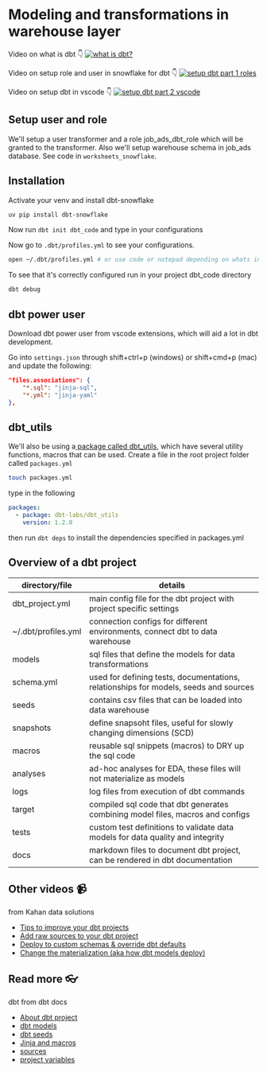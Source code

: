 # Modeling and transformations in warehouse layer

Video on what is dbt :point_down: 
[![what is dbt?]()](https://youtu.be/mMJKWOg3nS4)

Video on setup role and user in snowflake for dbt :point_down: 
[![setup dbt part 1 roles]()](https://youtu.be/V2CEc9tCHxM)

Video on setup dbt in vscode :point_down: 
[![setup dbt part 2 vscode]()](https://youtu.be/IUMdhf_vsMs)

## Setup user and role

We'll setup a user transformer and a role job_ads_dbt_role which will be granted to the transformer. Also we'll setup warehouse schema in job_ads database. See code in `worksheets_snowflake`.

## Installation

Activate your venv and install dbt-snowflake

```bash
uv pip install dbt-snowflake
```

Now run `dbt init dbt_code` and type in your configurations

Now go to `.dbt/profiles.yml` to see your configurations.

```bash
open ~/.dbt/profiles.yml # or use code or notepad depending on whats installed for you
```

To see that it's correctly configured run in your project dbt_code directory

```bash
dbt debug
```

## dbt power user

Download dbt power user from vscode extensions, which will aid a lot in dbt development.

Go into `settings.json` through shift+ctrl+p (windows) or shift+cmd+p (mac) and update the following:

```json
"files.associations": {
    "*.sql": "jinja-sql",
    "*.yml": "jinja-yaml"
},
```

## dbt_utils

We'll also be using a[ package called dbt_utils](https://hub.getdbt.com/dbt-labs/dbt_utils/latest/), which have several utility functions, macros that can be used. Create a file in the root project folder called `packages.yml` 

```bash
touch packages.yml
```
type in the following

```yml
packages:
  - package: dbt-labs/dbt_utils
    version: 1.2.0
```

then run `dbt deps` to install the dependencies specified in packages.yml

## Overview of a dbt project

| directory/file      | details                                                                              |
| ------------------- | ------------------------------------------------------------------------------------ |
| dbt_project.yml     | main config file for the dbt project with project specific settings                  |
| ~/.dbt/profiles.yml | connection configs for different environments, connect dbt to data warehouse         |
| models              | sql files that define the models for data transformations                            |
| schema.yml          | used for defining tests, documentations, relationships for models, seeds and sources |
| seeds               | contains csv files that can be loaded into data warehouse                            |
| snapshots           | define snapsoht files, useful for slowly changing dimensions (SCD)                   |
| macros              | reusable sql snippets (macros) to DRY up the sql code                                |
| analyses            | ad-hoc analyses for EDA, these files will not materialize as models                  |
| logs                | log files from execution of dbt commands                                             |
| target              | compiled sql code that dbt generates combining model files, macros and configs       |
| tests               | custom test definitions to validate data models for data quality and integrity       |
| docs                | markdown files to document dbt project, can be rendered in dbt documentation         |


## Other videos :video_camera:

from Kahan data solutions 
- [Tips to improve your dbt projects](https://www.youtube.com/watch?v=qOx8l_QFz9I&list=PLy4OcwImJzBLJzLYxpxaPUmCWp8j1esvT&index=2)
- [Add raw sources to your dbt project](https://www.youtube.com/watch?v=Y03CsVDK69Y&list=PLy4OcwImJzBLJzLYxpxaPUmCWp8j1esvT&index=3)
- [Deploy to custom schemas & override dbt defaults](https://www.youtube.com/watch?v=AvrVQr5FHwk&list=PLy4OcwImJzBLJzLYxpxaPUmCWp8j1esvT&index=5)
- [Change the materialization (aka how dbt models deploy)](https://www.youtube.com/watch?v=zpACZu31154&list=PLy4OcwImJzBLJzLYxpxaPUmCWp8j1esvT&index=7)

## Read more :eyeglasses:

dbt from dbt docs
- [About dbt project](https://docs.getdbt.com/docs/build/projects)
- [dbt models](https://docs.getdbt.com/docs/build/models)
- [dbt seeds](https://docs.getdbt.com/docs/build/seeds)
- [Jinja and macros](https://docs.getdbt.com/docs/build/jinja-macros)
- [sources](https://docs.getdbt.com/docs/build/sources)
- [project variables](https://docs.getdbt.com/docs/build/project-variables)